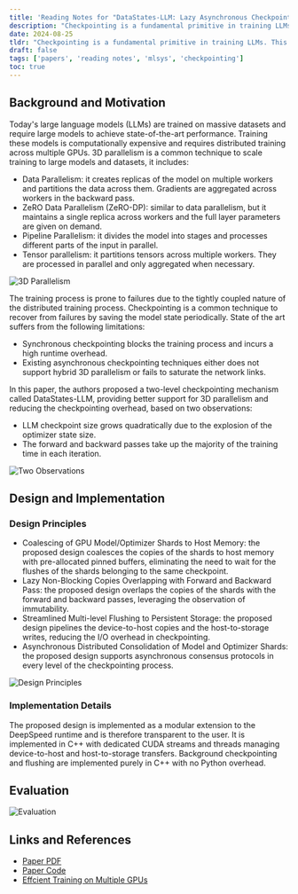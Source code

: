 ```yaml
---
title: 'Reading Notes for "DataStates-LLM: Lazy Asynchronous Checkpointing for Large Language Models"'
description: "Checkpointing is a fundamental primitive in training LLMs. This paper proposes a noval mechanism of checkpointing called DataStates-LLM, providing better support for 3D parallelism and reducing the checkpointing overhead by pipelining the asynchronous data transfers between each level of the checkpointing process, leveraging the observation that the forward and backward passes take up the majority of the training time in each iteration."
date: 2024-08-25
tldr: "Checkpointing is a fundamental primitive in training LLMs. This paper proposes a noval mechanism of checkpointing called DataStates-LLM, providing better support for 3D parallelism and reducing the checkpointing overhead by pipelining the asynchronous data transfers between each level of the checkpointing process, leveraging the observation that the forward and backward passes take up the majority of the training time in each iteration."
draft: false
tags: ['papers', 'reading notes', 'mlsys', 'checkpointing']
toc: true
---
```


## Background and Motivation

Today's large language models (LLMs) are trained on massive datasets and require large models to achieve state-of-the-art performance. Training these models is computationally expensive and requires distributed training across multiple GPUs. 3D parallelism is a common technique to scale training to large models and datasets, it includes:

* Data Parallelism: it creates replicas of the model on multiple workers and partitions the data across them. Gradients are aggregated across workers in the backward pass.
* ZeRO Data Parallelism (ZeRO-DP): similar to data parallelism, but it maintains a single replica across workers and the full layer parameters are given on demand.
* Pipeline Parallelism: it divides the model into stages and processes different parts of the input in parallel.
* Tensor parallelism: it partitions tensors across multiple workers. They are processed in parallel and only aggregated when necessary.

![3D Parallelism](https://www.microsoft.com/en-us/research/uploads/prodnew/2020/09/Blog_DeepSpeed3_Figure2_highres.png)

The training process is prone to failures due to the tightly coupled nature of the distributed training process. Checkpointing is a common technique to recover from failures by saving the model state periodically. State of the art suffers from the following limitations:

* Synchronous checkpointing blocks the training process and incurs a high runtime overhead.
* Existing asynchronous checkpointing techniques either does not support hybrid 3D parallelism or fails to saturate the network links.

In this paper, the authors proposed a two-level checkpointing mechanism called DataStates-LLM, providing better support for 3D parallelism and reducing the checkpointing overhead, based on two observations:

* LLM checkpoint size grows quadratically due to the explosion of the optimizer state size.
* The forward and backward passes take up the majority of the training time in each iteration.

![Two Observations](../key-observations.png)

## Design and Implementation

### Design Principles

* Coalescing of GPU Model/Optimizer Shards to Host Memory: the proposed design coalesces the copies of the shards to host memory with pre-allocated pinned buffers, eliminating the need to wait for the flushes of the shards belonging to the same checkpoint.
* Lazy Non-Blocking Copies Overlapping with Forward and Backward Pass: the proposed design overlaps the copies of the shards with the forward and backward passes, leveraging the observation of immutability.
* Streamlined Multi-level Flushing to Persistent Storage: the proposed design pipelines the device-to-host copies and the host-to-storage writes, reducing the I/O overhead in checkpointing.
* Asynchronous Distributed Consolidation of Model and Optimizer Shards: the proposed design supports asynchronous consensus protocols in every level of the checkpointing process.

![Design Principles](../design-principles.png)

### Implementation Details

The proposed design is implemented as a modular extension to the DeepSpeed runtime and is therefore transparent to the user. It is implemented in C++ with dedicated CUDA streams and threads managing device-to-host and host-to-storage transfers. Background checkpointing and flushing are implemented purely in C++ with no Python overhead.

## Evaluation

![Evaluation](../evaluation.png)

## Links and References

* [Paper PDF](https://doi.org/10.1145/3625549.3658685)
* [Paper Code](https://github.com/DataStates/datastates-llm)
* [Effcient Training on Multiple GPUs](https://huggingface.co/docs/transformers/main/en/perf_train_gpu_many)
